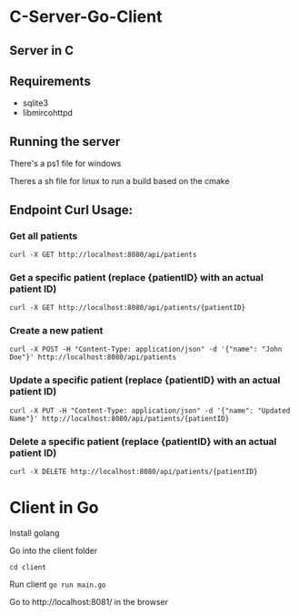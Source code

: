 # C-Server-Go-Client

## Server in C

## Requirements 
- sqlite3
- libmircohttpd

## Running the server

There's a ps1 file for windows

Theres a sh file for linux to run a build based on the cmake


## Endpoint Curl Usage:
### Get all patients
`curl -X GET http://localhost:8080/api/patients`

### Get a specific patient (replace {patientID} with an actual patient ID)
`curl -X GET http://localhost:8080/api/patients/{patientID}`

### Create a new patient
`curl -X POST -H "Content-Type: application/json" -d '{"name": "John Doe"}' http://localhost:8080/api/patients`

### Update a specific patient (replace {patientID} with an actual patient ID)
`curl -X PUT -H "Content-Type: application/json" -d '{"name": "Updated Name"}' http://localhost:8080/api/patients/{patientID}`

### Delete a specific patient (replace {patientID} with an actual patient ID)
`curl -X DELETE http://localhost:8080/api/patients/{patientID}`


# Client in Go
Install golang 

Go into the client folder

`cd client`

Run client 
`go run main.go`

Go to http://localhost:8081/ in the browser



